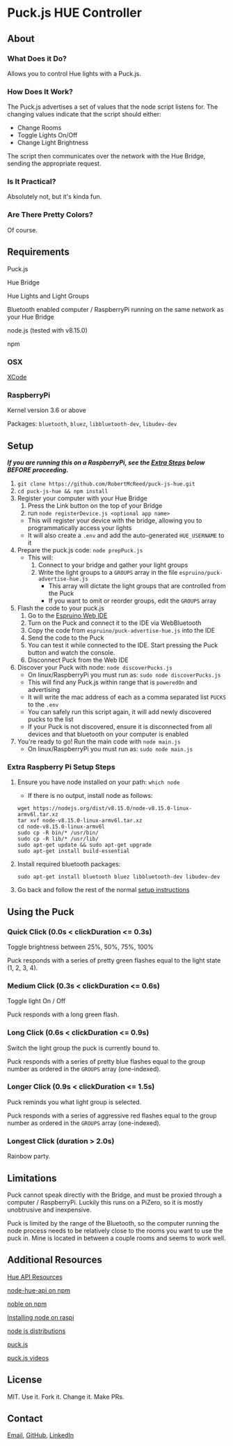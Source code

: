 # Puck.js HUE Controller

## About
### What Does it Do?

Allows you to control Hue lights with a Puck.js.

### How Does It Work?

The Puck.js advertises a set of values that the node script listens for. The changing values indicate that the script should either:

  - Change Rooms
  - Toggle Lights On/Off
  - Change Light Brightness

The script then communicates over the network with the Hue Bridge, sending the appropriate request.

### Is It Practical?

Absolutely not, but it's kinda fun.

### Are There Pretty Colors?

Of course.

## Requirements

Puck.js

Hue Bridge

Hue Lights and Light Groups

Bluetooth enabled computer / RaspberryPi running on the same network as your Hue Bridge

node.js (tested with v8.15.0)

npm

### OSX
[XCode](Xcode)

### RaspberryPi
Kernel version 3.6 or above

Packages: `bluetooth`, `bluez`, `libbluetooth-dev`, `libudev-dev`


## Setup

**_If you are running this on a RaspberryPi, see the [Extra Steps](#extra-raspberry-pi-setup-steps) below BEFORE proceeding._**

1. `git clone https://github.com/RobertMcReed/puck-js-hue.git`
2. `cd puck-js-hue && npm install`
3. Register your computer with your Hue Bridge
   1. Press the Link button on the top of your Bridge
   2. run `node registerDevice.js <optional app name>`
   - This will register your device with the bridge, allowing you to programmatically access your lights
   - It will also create a `.env` and add the auto-generated `HUE_USERNAME` to it
4. Prepare the puck.js code: `node prepPuck.js`
   - This will:
      1. Connect to your bridge and gather your light groups
      2. Write the light groups to a `GROUPS` array in the file `espruino/puck-advertise-hue.js`
         - This array will dictate the light groups that are controlled from the Puck
         - If you want to omit or reorder groups, edit the `GROUPS` array
5. Flash the code to your puck.js
   1. Go to the [Espruino Web IDE](https://www.espruino.com/ide/)
   2. Turn on the Puck and connect it to the IDE via WebBluetooth
   3. Copy the code from `espruino/puck-advertise-hue.js` into the IDE
   4. Send the code to the Puck
   5. You can test it while connected to the IDE. Start pressing the Puck button and watch the console.
   6. Disconnect Puck from the Web IDE
6. Discover your Puck with node: `node discoverPucks.js`
   - On linux/RaspberryPi you must run as: `sudo node discoverPucks.js`
   - This will find any Puck.js within range that is `poweredOn` and advertising
   - It will write the mac address of each as a comma separated list `PUCKS` to the `.env`
   - You can safely run this script again, it will add newly discovered pucks to the list
   - If your Puck is not discovered, ensure it is disconnected from all devices and that bluetooth on your computer is enabled
7. You're ready to go! Run the main code with `node main.js`
   - On linux/RaspberryPi you must run as: `sudo node main.js`

### Extra Raspberry Pi Setup Steps
1. Ensure you have node installed on your path: `which node`
    - If there is no output, install node as follows:
  
    ```
    wget https://nodejs.org/dist/v8.15.0/node-v8.15.0-linux-armv6l.tar.xz
    tar xvf node-v8.15.0-linux-armv6l.tar.xz
    cd node-v8.15.0-linux-armv6l
    sudo cp -R bin/* /usr/bin/
    sudo cp -R lib/* /usr/lib/
    sudo apt-get update && sudo apt-get upgrade
    sudo apt-get install build-essential
    ```
    
2. Install required bluetooth packages:

    ```
    sudo apt-get install bluetooth bluez libbluetooth-dev libudev-dev
    ```

3. Go back and follow the rest of the normal [setup instructions](#setup)

## Using the Puck

### Quick Click (0.0s < clickDuration <= 0.3s)

Toggle brightness between 25%, 50%, 75%, 100%

Puck responds with a series of pretty green flashes equal to the light state (1, 2, 3, 4).

### Medium Click (0.3s < clickDuration <= 0.6s)

Toggle light On / Off

Puck responds with a long green flash.

### Long Click (0.6s < clickDuration <= 0.9s)

Switch the light group the puck is currently bound to.

Puck responds with a series of pretty blue flashes equal to the group number as ordered in the `GROUPS` array (one-indexed).

### Longer Click (0.9s < clickDuration <= 1.5s)

Puck reminds you what light group is selected.

Puck responds with a series of aggressive red flashes equal to the group number as ordered in the `GROUPS` array (one-indexed).

### Longest Click (duration > 2.0s)

Rainbow party.

## Limitations

Puck cannot speak directly with the Bridge, and must be proxied through a computer / RaspberryPi. Luckily this runs on a PiZero, so it is mostly unobtrusive and inexpensive.

Puck is limited by the range of the Bluetooth, so the computer running the node process needs to be relatively close to the rooms you want to use the puck in. Mine is located in between a couple rooms and seems to work well.

## Additional Resources

[Hue API Resources](https://developers.meethue.com/develop/get-started-2/)

[node-hue-api on npm](https://github.com/peter-murray/node-hue-api)

[noble on npm](https://github.com/noble/noble)

[Installing node on raspi](https://bloggerbrothers.com/2017/03/04/installing-nodejs-on-a-raspberry-pi/)

[node js distributions](http://nodejs.org/dist/)

[puck.js](https://www.puck-js.com/)

[puck.js videos](https://www.youtube.com/playlist?list=PL5LHmNPn_0mnuTSbytZJgc9jfmTqeylzg)


## License

MIT. Use it. Fork it. Change it. Make PRs.

## Contact

[Email](robert.mc.reed@gmail.com), [GitHub](https://github.com/RobertMcReed), [LinkedIn](https://www.linkedin.com/in/robertmcreed/)
